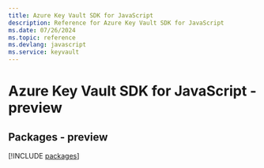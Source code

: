 ```yaml
---
title: Azure Key Vault SDK for JavaScript
description: Reference for Azure Key Vault SDK for JavaScript
ms.date: 07/26/2024
ms.topic: reference
ms.devlang: javascript
ms.service: keyvault
---
```

# Azure Key Vault SDK for JavaScript - preview
## Packages - preview
[!INCLUDE [packages](key-vault-index.md)]